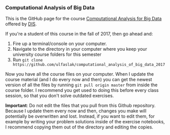 ### Computational Analysis of Big Data

This is the GitHub page for the course [Computational Analysis for Big Data](https://disabroad.org/copenhagen/courses/computation-analyses-big-data/) offered by [DIS](https://disabroad.org/).

If you're a student of this course in the fall of 2017, then go ahead and:

1. Fire up a terminal/console on your computer.
2. Navigate to the directory in your computer where you keep your university course folders for this semester
3. Run `git clone https://github.com/ulfaslak/computational_analysis_of_big_data_2017`

Now you have all the course files on your computer. When I update the course material (and I do every now and then) you can get the newest version of all the files by running `git pull origin master` from inside the course folder. I recommend you get used to doing this before every class session, so that you don't solve outdated exercises.

**Important**: Do not edit the files that you pull from this Github repository. Because I update them every now and then, changes you make will potentially be overwritten and lost. Instead, if you want to edit them, for example by writing your problem solutions inside of the exercise notebooks, I recommend copying them out of the directory and editing the copies.